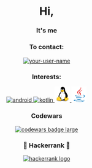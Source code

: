 <h1 align="center">Hi,</h1>
<h3 align="middle">It's me</h3>
<h3 align="middle">To contact:</h3>
<p align="middle">
<a href="https://linkedin.com/in/utkuoruc" target="blank"><img align="center" src="https://raw.githubusercontent.com/rahuldkjain/github-profile-readme-generator/master/src/images/icons/Social/linked-in-alt.svg" alt="your-user-name" height="25" width="40" /></a>
</p>

<h3 align="middle">Interests:</h3>
<p align="middle"> <a href="https://developer.android.com" target="_blank" rel="noreferrer"> 
<img src="https://iconape.com/wp-content/png_logo_vector/android-robot-head.png" alt="android" width="40" height="40"/> </a> <a href="https://kotlinlang.org" target="_blank" rel="noreferrer"> <img src="https://www.vectorlogo.zone/logos/kotlinlang/kotlinlang-icon.svg" alt="kotlin" width="40" height="40"/> </a> <a href="https://www.linux.org/" target="_blank" rel="noreferrer"> <img src="https://raw.githubusercontent.com/devicons/devicon/master/icons/linux/linux-original.svg" alt="linux" width="40" height="40"/> </a> 
<a href="https://www.java.com/en/" target="_blank" rel="noreferrer"> <img src="https://raw.githubusercontent.com/devicons/devicon/master/icons/java/java-original.svg" alt="java" width="40" height="40"/> </a>
</p>
<h3 align="middle">Codewars</h3>
<p align="middle">
<a target="_blank" href="https://www.codewars.com/users/mexicola"><img src="https://www.codewars.com/users/mexicola/badges/large" alt="codewars badge large" /></a>  </p>
<h3 align="middle">🔻 Hackerrank 🔻</h3>
<p align="middle">
 <a target="_blank" href="https://www.hackerrank.com/utkuoruc"><img src="https://upload.wikimedia.org/wikipedia/commons/thumb/4/40/HackerRank_Icon-1000px.png/800px-HackerRank_Icon-1000px.png" alt="hackerrank logo" width="80" height="80"/></a> </p>
